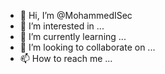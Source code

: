 - 👋 Hi, I’m @MohammedISec
- 👀 I’m interested in ...
- 🌱 I’m currently learning ...
- 💞️ I’m looking to collaborate on ...
- 📫 How to reach me ...

<!---
MohammedISec/MohammedISec is a ✨ special ✨ repository because its `README.md` (this file) appears on your GitHub profile.
You can click the Preview link to take a look at your changes.
--->

